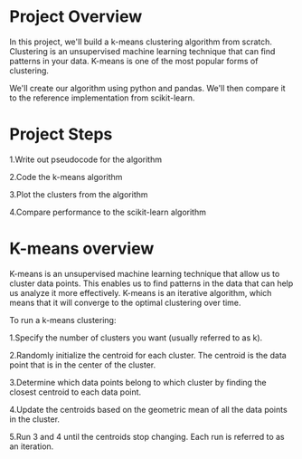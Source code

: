 # Project Overview
In this project, we'll build a k-means clustering algorithm from scratch. Clustering is an unsupervised machine learning technique that can find patterns in your data. K-means is one of the most popular forms of clustering.

We'll create our algorithm using python and pandas. We'll then compare it to the reference implementation from scikit-learn.

# Project Steps

1.Write out pseudocode for the algorithm

2.Code the k-means algorithm

3.Plot the clusters from the algorithm

4.Compare performance to the scikit-learn algorithm

# K-means overview
K-means is an unsupervised machine learning technique that allow us to cluster data points. This enables us to find patterns in the data that can help us analyze it more effectively. K-means is an iterative algorithm, which means that it will converge to the optimal clustering over time.

To run a k-means clustering:

1.Specify the number of clusters you want (usually referred to as k).

2.Randomly initialize the centroid for each cluster. The centroid is the data point that is in the center of the cluster.

3.Determine which data points belong to which cluster by finding the closest centroid to each data point.

4.Update the centroids based on the geometric mean of all the data points in the cluster.

5.Run 3 and 4 until the centroids stop changing. Each run is referred to as an iteration.


